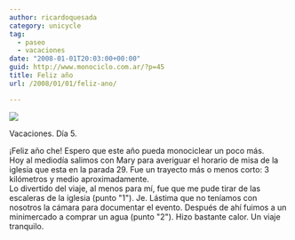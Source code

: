 ```yaml
---
author: ricardoquesada
category: unicycle
tag:
  - paseo
  - vacaciones
date: "2008-01-01T20:03:00+00:00"
guid: http://www.monociclo.com.ar/?p=45
title: Feliz año
url: /2008/01/01/feliz-ano/

---
```

[![](/wp-content/uploads/2008/01/4a6e9-puntadeleste-marejada-iglesia-path.jpg?w=300)](/wp-content/uploads/2008/01/4a6e9-puntadeleste-marejada-iglesia-path.jpg)  

Vacaciones. Día 5.  

¡Feliz año che! Espero que este año pueda monociclear un poco más.  
Hoy al mediodía salimos con Mary para averiguar el horario de misa de la iglesia que esta en la parada 29. Fue un trayecto más o menos corto: 3 kilómetros y medio aproximadamente.  
Lo divertido del viaje, al menos para mí, fue que me pude tirar de las escaleras de la iglesia (punto "1"). Je. Lástima que no teníamos con nosotros la cámara para documentar el evento. Después de ahí fuimos a un minimercado a comprar un agua (punto "2"). Hizo bastante calor. Un viaje tranquilo.

